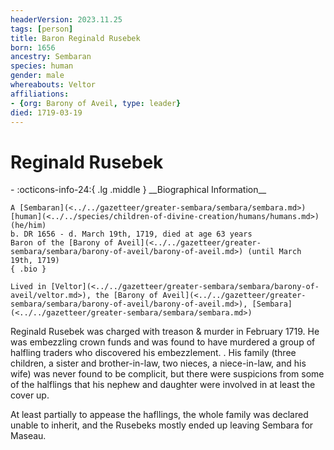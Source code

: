 ```yaml
---
headerVersion: 2023.11.25
tags: [person]
title: Baron Reginald Rusebek
born: 1656
ancestry: Sembaran
species: human
gender: male
whereabouts: Veltor
affiliations:
- {org: Barony of Aveil, type: leader}
died: 1719-03-19
---
```

# Reginald Rusebek
<div class="grid cards ext-narrow-margin ext-one-column" markdown>
- :octicons-info-24:{ .lg .middle } __Biographical Information__

    A [Sembaran](<../../gazetteer/greater-sembara/sembara/sembara.md>) [human](<../../species/children-of-divine-creation/humans/humans.md>) (he/him)  
    b. DR 1656 - d. March 19th, 1719, died at age 63 years  
    Baron of the [Barony of Aveil](<../../gazetteer/greater-sembara/sembara/barony-of-aveil/barony-of-aveil.md>) (until March 19th, 1719)  
    { .bio }

    Lived in [Veltor](<../../gazetteer/greater-sembara/sembara/barony-of-aveil/veltor.md>), the [Barony of Aveil](<../../gazetteer/greater-sembara/sembara/barony-of-aveil/barony-of-aveil.md>), [Sembara](<../../gazetteer/greater-sembara/sembara/sembara.md>)
</div>


Reginald Rusebek was charged with treason & murder in February 1719. He was embezzling crown funds and was found to have murdered a group of halfling traders who discovered his embezzlement. . His family (three children, a sister and brother-in-law, two nieces, a niece-in-law, and his wife) was never found to be complicit, but there were suspicions from some of the halflings that his nephew and daughter were involved in at least the cover up. 

At least partially to appease the hafllings, the whole family was declared unable to inherit, and the Rusebeks mostly ended up leaving Sembara for Maseau.